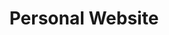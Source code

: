 ---
slug: personal-website
title: Personal Website
description: First iteration of my personal website. Built with Astro, HTML, and CSS. Deployed on Netlify.
datePublished: 2025-09-30
image: {
    src: "/assets/images/work/personal-website/personal-website-full-width.webp",
    srcset: "/assets/images/work/personal-website/personal-website-thumb.webp 1600w, /assets/images/work/personal-website/personal-website-full-width.webp 2400w",
    alt: "Image showing featured sections of a website",
    sizes: "(max-width: 1200px) 100vw, 1200px",
    og: "/assets/images/work/personal-website/personal-website-og.webp"
}
tags: ["JS", "Astro", "Netlify", "HTML", "CSS"]
draft: true
---